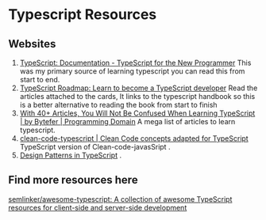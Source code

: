 # Typescript Resources

## Websites

1. [TypeScript: Documentation - TypeScript for the New Programmer](https://www.typescriptlang.org/docs/handbook/typescript-from-scratch.html) This was my primary source of learning typescript you can read this from start to end.
2. [TypeScript Roadmap: Learn to become a TypeScript developer](https://roadmap.sh/typescript) Read the articles attached to the cards, It links to the typescript handbook so this is a better alternative to reading the book from start to finish
3. [With 40+ Articles, You Will Not Be Confused When Learning TypeScript | by Bytefer | Programming Domain](https://programming.earthonline.us/with-these-articles-you-will-not-be-confused-when-learning-typescript-d96a5c99e229#3291) A mega list of articles to learn typescript.
4. [clean-code-typescript | Clean Code concepts adapted for TypeScript](https://labs42io.github.io/clean-code-typescript/) TypeScript version of Clean-code-javasSript .
5. [Design Patterns in TypeScript](https://refactoring.guru/design-patterns/typescript) .

## Find more resources here

[semlinker/awesome-typescript: A collection of awesome TypeScript resources for client-side and server-side development](https://github.com/semlinker/awesome-typescript)
